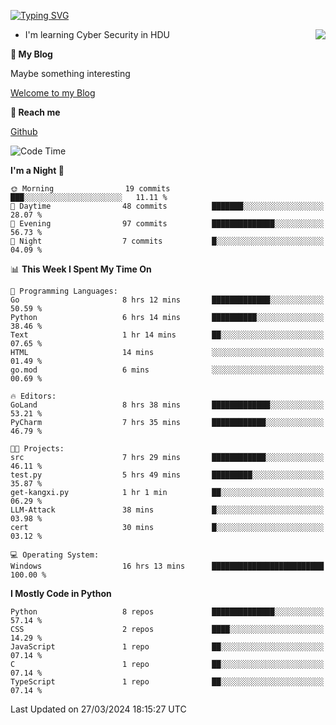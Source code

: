 [![Typing SVG](https://readme-typing-svg.herokuapp.com?font=Fira+Code&pause=1000&random=false&width=450&height=60&lines=Hello+%F0%9F%91%8B%F0%9F%8F%BB;I'm+JBNRZ)](https://git.io/typing-svg)

<a href="#">
  <img align="right" src="https://github-readme-stats.vercel.app/api?username=JBNRZ&show_icons=true&bg_color=15,f2f7fd,E0EAFC" />
</a>

- I'm learning Cyber Security in HDU

 **🌱 My Blog**

Maybe something interesting

[Welcome to my Blog](https://jbnrz.com.cn/)

 **💬 Reach me** 

[Github](https://github.com/JBNRZ)


<!--START_SECTION:waka-->
![Code Time](http://img.shields.io/badge/Code%20Time-403%20hrs%2034%20mins-blue)

**I'm a Night 🦉** 

```text
🌞 Morning                19 commits          ███░░░░░░░░░░░░░░░░░░░░░░   11.11 % 
🌆 Daytime                48 commits          ███████░░░░░░░░░░░░░░░░░░   28.07 % 
🌃 Evening                97 commits          ██████████████░░░░░░░░░░░   56.73 % 
🌙 Night                  7 commits           █░░░░░░░░░░░░░░░░░░░░░░░░   04.09 % 
```


📊 **This Week I Spent My Time On** 

```text
💬 Programming Languages: 
Go                       8 hrs 12 mins       █████████████░░░░░░░░░░░░   50.59 % 
Python                   6 hrs 14 mins       ██████████░░░░░░░░░░░░░░░   38.46 % 
Text                     1 hr 14 mins        ██░░░░░░░░░░░░░░░░░░░░░░░   07.65 % 
HTML                     14 mins             ░░░░░░░░░░░░░░░░░░░░░░░░░   01.49 % 
go.mod                   6 mins              ░░░░░░░░░░░░░░░░░░░░░░░░░   00.69 % 

🔥 Editors: 
GoLand                   8 hrs 38 mins       █████████████░░░░░░░░░░░░   53.21 % 
PyCharm                  7 hrs 35 mins       ████████████░░░░░░░░░░░░░   46.79 % 

🐱‍💻 Projects: 
src                      7 hrs 29 mins       ████████████░░░░░░░░░░░░░   46.11 % 
test.py                  5 hrs 49 mins       █████████░░░░░░░░░░░░░░░░   35.87 % 
get-kangxi.py            1 hr 1 min          ██░░░░░░░░░░░░░░░░░░░░░░░   06.29 % 
LLM-Attack               38 mins             █░░░░░░░░░░░░░░░░░░░░░░░░   03.98 % 
cert                     30 mins             █░░░░░░░░░░░░░░░░░░░░░░░░   03.12 % 

💻 Operating System: 
Windows                  16 hrs 13 mins      █████████████████████████   100.00 % 
```

**I Mostly Code in Python** 

```text
Python                   8 repos             ██████████████░░░░░░░░░░░   57.14 % 
CSS                      2 repos             ████░░░░░░░░░░░░░░░░░░░░░   14.29 % 
JavaScript               1 repo              ██░░░░░░░░░░░░░░░░░░░░░░░   07.14 % 
C                        1 repo              ██░░░░░░░░░░░░░░░░░░░░░░░   07.14 % 
TypeScript               1 repo              ██░░░░░░░░░░░░░░░░░░░░░░░   07.14 % 
```




 Last Updated on 27/03/2024 18:15:27 UTC
<!--END_SECTION:waka-->
